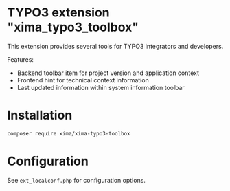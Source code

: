 TYPO3 extension "xima_typo3_toolbox"
============================

This extension provides several tools for TYPO3 integrators and developers.

Features:
- Backend toolbar item for project version and application context
- Frontend hint for technical context information
- Last updated information within system information toolbar

# Installation

``` bash
composer require xima/xima-typo3-toolbox
```

# Configuration

See `ext_localconf.php` for configuration options.
